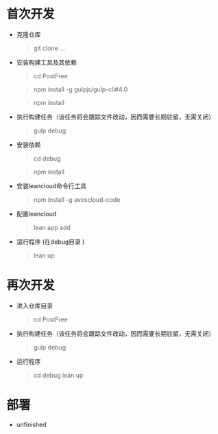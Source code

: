 # 首次开发

* 克隆仓库
	> git clone ...
* 安装构建工具及其依赖
	> cd PostFree

	> npm install -g gulpjs/gulp-cli#4.0

	> npm install
* 执行构建任务（该任务将会跟踪文件改动，因而需要长期驻留，无需关闭）
	> gulp debug
* 安装依赖
	> cd debug

	> npm install

* 安装leancloud命令行工具
	> npm install -g avoscloud-code

* 配置leancloud
	> lean app add <appName> <appId>

* 运行程序 (在debug目录 )
	> lean up

# 再次开发

* 进入仓库目录
	> cd PostFree
* 执行构建任务（该任务将会跟踪文件改动，因而需要长期驻留，无需关闭）
	> gulp debug
* 运行程序
	> cd debug
	> lean up

# 部署

* unfinished
